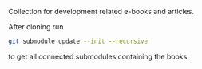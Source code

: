 Collection for development related e-books and articles.

After cloning run

```bash
git submodule update --init --recursive
```

to get all connected submodules containing the books.